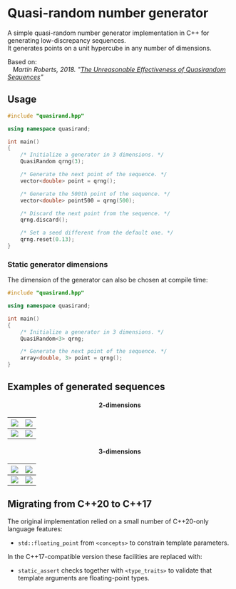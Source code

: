 # Quasi-random number generator

<p>A simple quasi-random number generator implementation in C++ for generating low-discrepancy sequences.<br>
It generates points on a unit hypercube in any number of dimensions.  
</p>

Based on:  
&nbsp;&nbsp; *Martin Roberts, 2018. "[The Unreasonable Effectiveness of Quasirandom Sequences](http://extremelearning.com.au/unreasonable-effectiveness-of-quasirandom-sequences/)"*  

## Usage

```cpp
#include "quasirand.hpp"

using namespace quasirand;

int main()
{
    /* Initialize a generator in 3 dimensions. */
    QuasiRandom qrng(3);

    /* Generate the next point of the sequence. */
    vector<double> point = qrng();

    /* Generate the 500th point of the sequence. */
    vector<double> point500 = qrng(500);

    /* Discard the next point from the sequence. */
    qrng.discard();

    /* Set a seed different from the default one. */
    qrng.reset(0.13);
}
```
### Static generator dimensions
The dimension of the generator can also be chosen at compile time:

```cpp
#include "quasirand.hpp"

using namespace quasirand;

int main()
{
    /* Initialize a generator in 3 dimensions. */
    QuasiRandom<3> qrng;

    /* Generate the next point of the sequence. */
    array<double, 3> point = qrng();
}
```

## Examples of generated sequences

#### <center>2-dimensions</center>

|   ![](plots/2d_50.png)	|   ![](plots/2d_100.png)	|
|           ---	            |           ---	            |
|   ![](plots/2d_500.png)	|   ![](plots/2d_2000.png)	|

#### <center>3-dimensions</center>

|   ![](plots/3d_50.png)	|   ![](plots/3d_100.png)	|
|           ---	            |           ---	            |
|   ![](plots/3d_500.png)	|   ![](plots/3d_2000.png)	|

## Migrating from C++20 to C++17

The original implementation relied on a small number of C++20-only language features:

- `std::floating_point` from `<concepts>` to constrain template parameters.

In the C++17-compatible version these facilities are replaced with:

- `static_assert` checks together with `<type_traits>` to validate that template arguments are floating-point types.
